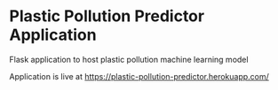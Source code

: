 # Plastic Pollution Predictor Application
Flask application to host plastic pollution machine learning model

Application is live at https://plastic-pollution-predictor.herokuapp.com/
